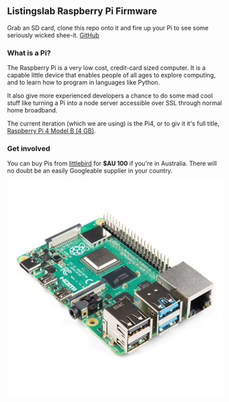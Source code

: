 ## Listingslab Raspberry Pi Firmware

Grab an SD card, clone this repo onto it and fire up your Pi to see some seriously wicked shee-it. [GitHub](https://github.com/listingslab-hardware/pi-firmware)

### What is a Pi?

The Raspberry Pi is a very low cost, credit-card sized computer. It is a capable little device that enables people of all ages to explore computing, and to learn how to program in languages like Python.

It also give more experienced developers a chance to do some mad cool stuff like turning a Pi into a node server accessible over SSL through normal home broadband.

The current iteration (which we are using) is the Pi4, or to giv it it's full title, [Raspberry Pi 4 Model B (4 GB)](https://www.littlebird.com.au/products/raspberry-pi-4-model-b-4-gb).

### Get involved

You can buy Pis from [littlebird](https://www.littlebird.com.au/) for **\$AU 100** if you're in Australia. There will no doubt be an easily Googleable supplier in your country.

![Rapberry Pi 4](react/public/jpg/Pi_4_Model_B__4_GB.jpg "Rapberry Pi 4")

